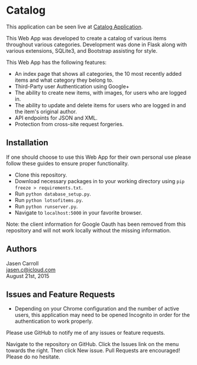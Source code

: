 # Catalog

This application can be seen live at [Catalog Application](https://fathomless-cove-4387.herokuapp.com/).

This Web App was developed to create a catalog of various items throughout various categories. Development was done in Flask along with various extensions, SQLite3, and Bootstrap assisting for style.

This Web App has the following features:

* An index page that shows all categories, the 10 most recently added items and what category they belong to.
* Third-Party user Authentication using Google+
* The ability to create new items, with images, for users who are logged in.
* The ability to update and delete items for users who are logged in and the item's original author.
* API endpoints for JSON and XML.
* Protection from cross-site request forgeries.

## Installation

If one should choose to use this Web App for their own personal use please follow these guides to ensure proper functionality.

* Clone this repository.
* Download necessary packages in to your working directory using `pip freeze > requirements.txt`.
* Run `python database_setup.py`.
* Run `python lotsofitems.py`.
* Run `python runserver.py`.
* Navigate to `localhost:5000` in your favorite browser.

Note: the client information for Google Oauth has been removed from this repository and will not work locally without the missing information.

## Authors
Jasen Carroll  
jasen.c@icloud.com  
August 21st, 2015

## Issues and Feature Requests

* Depending on your Chrome configuration and the number of active users, this application may need to be opened Incognito in order for the authentication to work properly.

Please use GitHub to notify me of any issues or feature requests.

Navigate to the repository on GitHub.
Click the Issues link on the menu towards the right.
Then click New issue.
Pull Requests are encouraged! Please do no hesitate.
